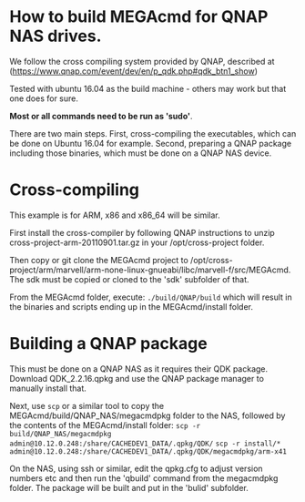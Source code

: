 # How to build MEGAcmd for QNAP NAS drives.  

We follow the cross compiling system provided by QNAP, described at (https://www.qnap.com/event/dev/en/p_qdk.php#qdk_btn1_show) 

Tested with ubuntu 16.04 as the build machine - others may work but that one does for sure.  

**Most or all commands need to be run as 'sudo'**.  

There are two main steps.   First, cross-compiling the executables, which can be done on Ubuntu 16.04 for example.   Second, preparing a QNAP package including those binaries, which must be done on a QNAP NAS device.  

# Cross-compiling 

This example is for ARM, x86 and x86_64 will be similar.

First install the cross-compiler by following QNAP instructions to unzip cross-project-arm-20110901.tar.gz in your /opt/cross-project folder.

Then copy or git clone the MEGAcmd project to /opt/cross-project/arm/marvell/arm-none-linux-gnueabi/libc/marvell-f/src/MEGAcmd.  The sdk must be copied or cloned to the 'sdk' subfolder of that.

From the MEGAcmd folder, execute:
`./build/QNAP/build`
which will result in the binaries and scripts ending up in the MEGAcmd/install folder.


# Building a QNAP package

This must be done on a QNAP NAS as it requires their QDK package.  Download QDK_2.2.16.qpkg and use the QNAP package manager to manually install that.

Next, use `scp` or a similar tool to copy the MEGAcmd/build/QNAP_NAS/megacmdpkg folder to the NAS, followed by the contents of the MEGAcmd/install folder:
`scp -r build/QNAP_NAS/megacmdpkg admin@10.12.0.248:/share/CACHEDEV1_DATA/.qpkg/QDK/`
`scp -r install/* admin@10.12.0.248:/share/CACHEDEV1_DATA/.qpkg/QDK/megacmdpkg/arm-x41`

On the NAS, using ssh or similar, edit the qpkg.cfg to adjust version numbers etc and then run the 'qbuild' command from the megacmdpkg folder.   The package will be built and put in the 'bulid' subfolder.


